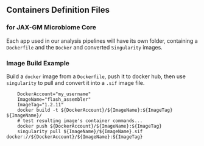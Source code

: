 ## Containers Definition Files
### for JAX-GM Microbiome Core

Each app used in our analysis pipelines will have its own folder, containing
a `Dockerfile` and the `Docker` and converted `Singularity` images.

### Image Build Example
Build a `docker` image from a `Dockerfile`, push it to docker hub,
then use `singularity` to pull and convert it into a `.sif` image file.
```
    DockerAccount="my_username"
    ImageName="flash_assembler"
    ImageTag="1.2.11"
    docker build -t ${DockerAccount}/${ImageName}:${ImageTag} ${ImageName}/
    # test resulting image's container commands...
    docker push ${DockerAccount}/${ImageName}:${ImageTag}
    singularity pull ${ImageName}/${ImageName}.sif docker://${DockerAccount}/${ImageName}:${ImageTag}
```

